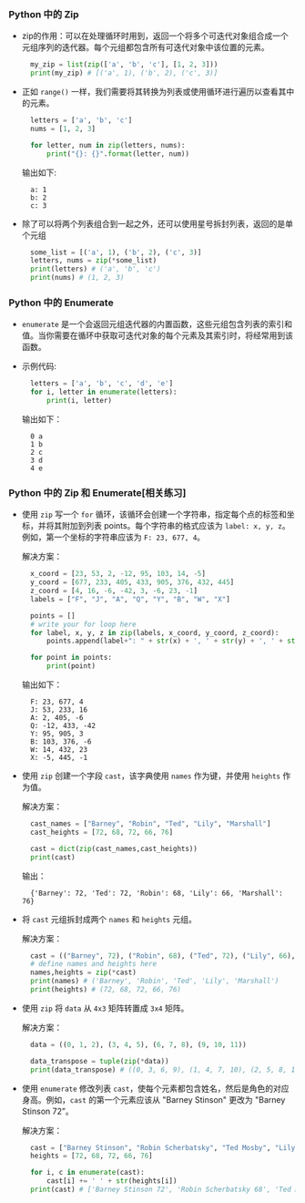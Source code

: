 ### Python 中的 Zip

- zip的作用：可以在处理循环时用到，返回一个将多个可迭代对象组合成一个元组序列的迭代器。每个元组都包含所有可迭代对象中该位置的元素。

  ```python
    my_zip = list(zip(['a', 'b', 'c'], [1, 2, 3])) 
    print(my_zip) # [('a', 1), ('b', 2), ('c', 3)]
  ```

- 正如 `range()` 一样，我们需要将其转换为列表或使用循环进行遍历以查看其中的元素。

  ```python
    letters = ['a', 'b', 'c']
    nums = [1, 2, 3]

    for letter, num in zip(letters, nums):
        print("{}: {}".format(letter, num))
  ```

  输出如下:<br>

  ```log
    a: 1
    b: 2
    c: 3
  ```

- 除了可以将两个列表组合到一起之外，还可以使用星号拆封列表，返回的是单个元组
  ```python
    some_list = [('a', 1), ('b', 2), ('c', 3)]
    letters, nums = zip(*some_list)
    print(letters) # ('a', 'b', 'c')
    print(nums) # (1, 2, 3)
  ```

### Python 中的 Enumerate

- `enumerate` 是一个会返回元组迭代器的内置函数，这些元组包含列表的索引和值。当你需要在循环中获取可迭代对象的每个元素及其索引时，将经常用到该函数。

- 示例代码:

  ```python
    letters = ['a', 'b', 'c', 'd', 'e']
    for i, letter in enumerate(letters):
        print(i, letter)
  ```

  输出如下：<br>

  ```log
    0 a
    1 b
    2 c
    3 d
    4 e
  ```

### Python 中的 Zip 和 Enumerate[相关练习]

- 使用 `zip` 写一个 `for` 循环，该循环会创建一个字符串，指定每个点的标签和坐标，并将其附加到列表 points。每个字符串的格式应该为 `label: x, y, z`。例如，第一个坐标的字符串应该为 `F: 23, 677, 4`。

  解决方案：

  ```python
    x_coord = [23, 53, 2, -12, 95, 103, 14, -5]
    y_coord = [677, 233, 405, 433, 905, 376, 432, 445]
    z_coord = [4, 16, -6, -42, 3, -6, 23, -1]
    labels = ["F", "J", "A", "Q", "Y", "B", "W", "X"]

    points = []
    # write your for loop here
    for label, x, y, z in zip(labels, x_coord, y_coord, z_coord):
        points.append(label+": " + str(x) + ', ' + str(y) + ', ' + str(z))

    for point in points:
        print(point)
  ```

  输出如下：

  ```log
    F: 23, 677, 4
    J: 53, 233, 16
    A: 2, 405, -6
    Q: -12, 433, -42
    Y: 95, 905, 3
    B: 103, 376, -6
    W: 14, 432, 23
    X: -5, 445, -1
  ```

- 使用 `zip` 创建一个字段 `cast`，该字典使用 `names` 作为键，并使用 `heights` 作为值。

  解决方案：

  ```python
    cast_names = ["Barney", "Robin", "Ted", "Lily", "Marshall"]
    cast_heights = [72, 68, 72, 66, 76]

    cast = dict(zip(cast_names,cast_heights))
    print(cast)
  ```

  输出：

  ```log
    {'Barney': 72, 'Ted': 72, 'Robin': 68, 'Lily': 66, 'Marshall': 76}
  ```

- 将 `cast` 元组拆封成两个 `names` 和 `heights` 元组。

  解决方案：

  ```python
    cast = (("Barney", 72), ("Robin", 68), ("Ted", 72), ("Lily", 66), ("Marshall", 76))
    # define names and heights here
    names,heights = zip(*cast)
    print(names) # ('Barney', 'Robin', 'Ted', 'Lily', 'Marshall')
    print(heights) # (72, 68, 72, 66, 76)
  ```

- 使用 `zip` 将 `data` 从 `4x3` 矩阵转置成 `3x4` 矩阵。

  解决方案：

  ```python
    data = ((0, 1, 2), (3, 4, 5), (6, 7, 8), (9, 10, 11))

    data_transpose = tuple(zip(*data))
    print(data_transpose) # ((0, 3, 6, 9), (1, 4, 7, 10), (2, 5, 8, 11))
  ```

- 使用 `enumerate` 修改列表 `cast`，使每个元素都包含姓名，然后是角色的对应身高。例如，`cast` 的第一个元素应该从 "Barney Stinson" 更改为 "Barney Stinson 72”。

  解决方案：

  ```python
    cast = ["Barney Stinson", "Robin Scherbatsky", "Ted Mosby", "Lily Aldrin", "Marshall Eriksen"]
    heights = [72, 68, 72, 66, 76]

    for i, c in enumerate(cast):
        cast[i] += ' ' + str(heights[i])
    print(cast) # ['Barney Stinson 72', 'Robin Scherbatsky 68', 'Ted Mosby 72', 'Lily Aldrin 66', 'Marshall Eriksen 76']
  ```